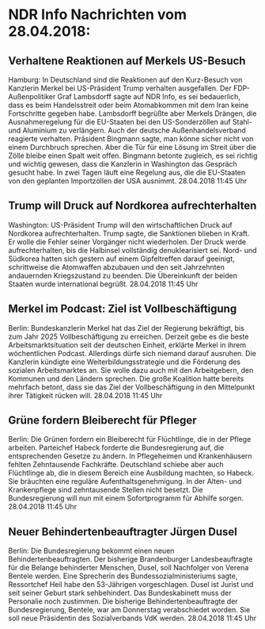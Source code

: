 # NDR Info Nachrichten vom 28.04.2018:


## Verhaltene Reaktionen auf Merkels US-Besuch
Hamburg: In Deutschland sind die Reaktionen auf den Kurz-Besuch von Kanzlerin Merkel bei US-Präsident Trump verhalten ausgefallen. Der FDP-Außenpolitiker Graf Lambsdorff sagte auf NDR Info, es sei bedauerlich, dass es beim Handelsstreit oder beim Atomabkommen mit dem Iran keine Fortschritte gegeben habe. Lambsdorff begrüßte aber Merkels Drängen, die Ausnahmeregelung für die EU-Staaten bei den US-Sonderzöllen auf Stahl- und Aluminium zu verlängern. Auch der deutsche Außenhandelsverband reagierte verhalten. Präsident Bingmann sagte, man könne sicher nicht von einem Durchbruch sprechen. Aber die Tür für eine Lösung im Streit über die Zölle bleibe einen Spalt weit offen. Bingmann betonte zugleich, es sei richtig und wichtig gewesen, dass die Kanzlerin  in Washington das Gespräch gesucht habe. In zwei Tagen läuft eine Regelung aus, die die EU-Staaten von den geplanten Importzöllen der USA ausnimmt. 28.04.2018 11:45 Uhr 

## Trump will Druck auf Nordkorea aufrechterhalten
Washington: US-Präsident Trump will den wirtschaftlichen Druck auf Nordkorea aufrechterhalten. Trump sagte, die Sanktionen blieben in Kraft. Er wolle die Fehler seiner Vorgänger nicht wiederholen. Der Druck werde aufrechterhalten, bis die Halbinsel vollständig denuklearisiert sei. Nord- und Südkorea hatten sich gestern auf einem Gipfeltreffen darauf geeinigt, schrittweise die Atomwaffen abzubauen und den seit Jahrzehnten andauernden Kriegszustand zu beenden. Die Übereinkunft der beiden Staaten wurde international begrüßt. 28.04.2018 11:45 Uhr 

## Merkel im Podcast: Ziel ist Vollbeschäftigung
Berlin: Bundeskanzlerin Merkel hat das Ziel der Regierung bekräftigt, bis zum Jahr 2025 Vollbeschäftigung zu erreichen. Derzeit gebe es die beste Arbeitsmarktsituation seit der deutschen Einheit, erklärte Merkel in ihrem wöchentlichen Podcast. Allerdings dürfe sich niemand darauf ausruhen. Die Kanzlerin kündigte eine Weiterbildungsstrategie und die Förderung des sozialen Arbeitsmarktes an. Sie wolle dazu auch mit den Arbeitgebern, den Kommunen und den Ländern sprechen. Die große Koalition hatte bereits mehrfach betont, dass sie das Ziel der Vollbeschäftigung in den Mittelpunkt ihrer Tätigkeit rücken will. 28.04.2018 11:45 Uhr 

## Grüne fordern Bleiberecht für Pfleger
Berlin: Die Grünen fordern ein Bleiberecht für Flüchtlinge, die in der Pflege arbeiten. Parteichef Habeck forderte die Bundesregierung auf, die entsprechenden Gesetze zu ändern. In Pflegeheimen und Krankenhäusern fehlten Zehntausende Fachkräfte. Deutschland schiebe aber auch Flüchtlinge ab, die in diesem Bereich eine Ausbildung machten, so Habeck. Sie bräuchten eine reguläre Aufenthaltsgenehmigung. In der Alten- und Krankenpflege sind zehntausende Stellen nicht besetzt. Die Bundesregierung will nun mit einem Sofortprogramm für Abhilfe sorgen. 28.04.2018 11:45 Uhr 

## Neuer Behindertenbeauftragter Jürgen Dusel
Berlin: Die Bundesregierung bekommt einen neuen Behindertenbeauftragten. Der bisherige Brandenburger Landesbeauftragte für die Belange behinderter Menschen, Dusel, soll Nachfolger von Verena Bentele werden. Eine Sprecherin des Bundessozialministeriums sagte, Ressortchef Heil habe den 53-Jährigen vorgeschlagen. Dusel ist Jurist und seit seiner Geburt stark sehbehindert. Das Bundeskabinett muss der Personalie noch zustimmen. Die bisherige Behindertenbeauftragte der Bundesregierung, Bentele, war am Donnerstag verabschiedet worden. Sie soll neue Präsidentin des Sozialverbands VdK werden. 28.04.2018 11:45 Uhr 
